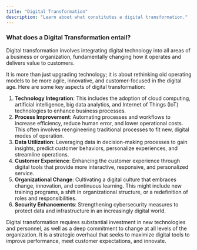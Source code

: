 ```yaml
---
title: "Digital Transformation"
description: "Learn about what constitutes a digital transformation."
---
```


### What does a Digital Transformation entail?

Digital transformation involves integrating digital technology into all areas of a business or organization, fundamentally changing how it operates and delivers value to customers. 

It is more than just upgrading technology; it is about rethinking old operating models to be more agile, innovative, and customer-focused in the digital age. Here are some key aspects of digital transformation:

1. **Technology Integration**: This includes the adoption of cloud computing, artificial intelligence, big data analytics, and Internet of Things (IoT) technologies to enhance business processes.
2. **Process Improvement**: Automating processes and workflows to increase efficiency, reduce human error, and lower operational costs. This often involves reengineering traditional processes to fit new, digital modes of operation.
3. **Data Utilization**: Leveraging data in decision-making processes to gain insights, predict customer behaviors, personalize experiences, and streamline operations.
4. **Customer Experience**: Enhancing the customer experience through digital tools that provide more interactive, responsive, and personalized service.
5. **Organizational Change**: Cultivating a digital culture that embraces change, innovation, and continuous learning. This might include new training programs, a shift in organizational structure, or a redefinition of roles and responsibilities.
6. **Security Enhancements**: Strengthening cybersecurity measures to protect data and infrastructure in an increasingly digital world.

Digital transformation requires substantial investment in new technologies and personnel, as well as a deep commitment to change at all levels of the organization. It is a strategic overhaul that seeks to maximize digital tools to improve performance, meet customer expectations, and innovate.
